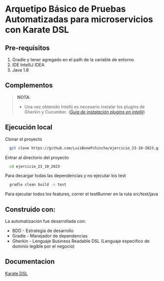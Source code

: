 # Arquetipo Básico de Pruebas Automatizadas para microservicios con Karate DSL

## Pre-requisitos

1. Gradle y tener agregado en el path de la variable de entorno
2. IDE IntelliJ IDEA
3. Java 1.8

## Complementos

> **NOTA**:
> * Una vez obtenido Intellij es necesario instalar los plugins de Gherkin y Cucumber. (*[Guia de instalación plugins en intellij](https://www.jetbrains.com/help/idea/managing-plugins.html)*)
>

## Ejecución local

Clonar el proyecto

```bash
  git clone https://github.com/LuisBonePchincha/ejercicio_23-10-2023.git
```

Entrar al directorio del proyecto

```bash
  cd ejercicio_23_10_2023
```

Para decargar todas las dependencias y no ejecutar los test
```bash
  gradle clean build -x test 
```
Para ejecutar todos los features, correr el testRunner en la ruta src/test/java

## Construido con:
La automatización fue desarrollada con:

* BDD - Estrategia de desarrollo
* Gradle - Manejador de dependencias
* Gherkin - Lenguaje Business Readable DSL (Lenguaje especifico de dominio legible por el negocio)

## Documentacion

[Karate DSL](https://github.com/karatelabs/karate)

